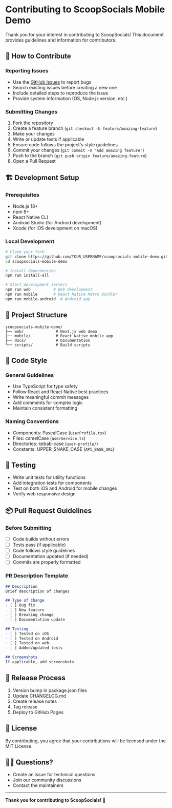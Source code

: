 # Contributing to ScoopSocials Mobile Demo

Thank you for your interest in contributing to ScoopSocials! This document provides guidelines and information for contributors.

## 🤝 How to Contribute

### Reporting Issues
- Use the [GitHub Issues](https://github.com/Treemonkey1234/scoopsocials-mobile-demo/issues) to report bugs
- Search existing issues before creating a new one
- Include detailed steps to reproduce the issue
- Provide system information (OS, Node.js version, etc.)

### Submitting Changes
1. Fork the repository
2. Create a feature branch (`git checkout -b feature/amazing-feature`)
3. Make your changes
4. Write or update tests if applicable
5. Ensure code follows the project's style guidelines
6. Commit your changes (`git commit -m 'Add amazing feature'`)
7. Push to the branch (`git push origin feature/amazing-feature`)
8. Open a Pull Request

## 🏗️ Development Setup

### Prerequisites
- Node.js 18+
- npm 8+
- React Native CLI
- Android Studio (for Android development)
- Xcode (for iOS development on macOS)

### Local Development
```bash
# Clone your fork
git clone https://github.com/YOUR_USERNAME/scoopsocials-mobile-demo.git
cd scoopsocials-mobile-demo

# Install dependencies
npm run install-all

# Start development servers
npm run web          # Web development
npm run mobile       # React Native Metro bundler
npm run mobile-android  # Android app
```

## 📱 Project Structure

```
scoopsocials-mobile-demo/
├── web/              # Next.js web demo
├── mobile/           # React Native mobile app
├── docs/             # Documentation
└── scripts/          # Build scripts
```

## 🎨 Code Style

### General Guidelines
- Use TypeScript for type safety
- Follow React and React Native best practices
- Write meaningful commit messages
- Add comments for complex logic
- Maintain consistent formatting

### Naming Conventions
- Components: PascalCase (`UserProfile.tsx`)
- Files: camelCase (`userService.ts`)
- Directories: kebab-case (`user-profile/`)
- Constants: UPPER_SNAKE_CASE (`API_BASE_URL`)

## 🧪 Testing

- Write unit tests for utility functions
- Add integration tests for components
- Test on both iOS and Android for mobile changes
- Verify web responsive design

## 📦 Pull Request Guidelines

### Before Submitting
- [ ] Code builds without errors
- [ ] Tests pass (if applicable)
- [ ] Code follows style guidelines
- [ ] Documentation updated (if needed)
- [ ] Commits are properly formatted

### PR Description Template
```markdown
## Description
Brief description of changes

## Type of Change
- [ ] Bug fix
- [ ] New feature
- [ ] Breaking change
- [ ] Documentation update

## Testing
- [ ] Tested on iOS
- [ ] Tested on Android
- [ ] Tested on web
- [ ] Added/updated tests

## Screenshots
If applicable, add screenshots
```

## 🚀 Release Process

1. Version bump in package.json files
2. Update CHANGELOG.md
3. Create release notes
4. Tag release
5. Deploy to GitHub Pages

## 📄 License

By contributing, you agree that your contributions will be licensed under the MIT License.

## 🙋‍♂️ Questions?

- Create an issue for technical questions
- Join our community discussions
- Contact the maintainers

---

**Thank you for contributing to ScoopSocials!** 🎉